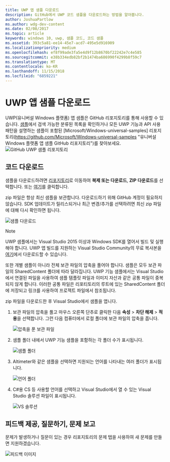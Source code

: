 ```yaml
---
title: UWP 앱 샘플 다운로드
description: GitHub에서 UWP 코드 샘플을 다운로드하는 방법을 알아봅니다.
author: JoshuaPartlow
ms.author: wdg-dev-content
ms.date: 02/08/2017
ms.topic: article
keywords: windows 10, uwp, 샘플 코드, 코드 샘플
ms.assetid: 393c5a81-ee14-45e7-acd7-495e5d916909
ms.localizationpriority: medium
ms.openlocfilehash: ef8f99ade3fa5e4d9f12b8670bf22242e7c4e585
ms.sourcegitcommit: e38b334edb82bf2b1474ba686990f4299b8f59c7
ms.translationtype: MT
ms.contentlocale: ko-KR
ms.lasthandoff: 11/15/2018
ms.locfileid: "6859221"
---
```

# <a name="get-uwp-app-samples"></a>UWP 앱 샘플 다운로드

UWP(유니버설 Windows 플랫폼) 앱 샘플은 GitHub 리포지토리를 통해 사용할 수 있습니다. [샘플](https://developer.microsoft.com/windows/samples "개발자 센터 샘플")에서 검색 가능한 분류된 목록을 확인하거나 모든 UWP 기능과 API 사용 패턴을 설명하는 샘플이 포함된 [Microsoft/Windows-universal-samples] 리포지토리(https://github.com/Microsoft/Windows-universal-samples "유니버설 Windows 플랫폼 앱 샘플 GitHub 리포지토리")를 찾아보세요.  
![GitHub UWP 샘플 리포지토리](images/GitHubUWPSamplesPage.png)

## <a name="download-the-code"></a>코드 다운로드

샘플을 다운로드하려면 [리포지토리](https://github.com/Microsoft/Windows-universal-samples "유니버설 Windows 플랫폼 앱 샘플 GitHub 리포지토리")로 이동하여 **복제 또는 다운로드**, **ZIP 다운로드**를 선택합니다. 또는 [여기](https://github.com/Microsoft/Windows-universal-samples/archive/master.zip "유니버설 Windows 플랫폼 앱 샘플 zip 파일 다운로드")를 클릭합니다.

zip 파일은 항상 최신 샘플을 보관합니다. 다운로드하기 위해 GitHub 계정이 필요하지 않습니다. SDK 업데이트가 릴리스되거나 최근 변경/추가를 선택하려면 최신 zip 파일에 대해 다시 확인하면 됩니다.

![샘플 다운로드](images/SamplesDownloadButton.png)


> [!NOTE]
> UWP 샘플에서는 Visual Studio 2015 이상과 Windows SDK를 열어서 빌드 및 실행해야 합니다. UWP 앱 빌드를 지원하는 Visual Studio Community의 무료 복사본을 [여기](http://go.microsoft.com/fwlink/p/?LinkID=280676 "Windows 개발 도구 다운로드")에서 다운로드할 수 있습니다.  
>
> 또한 개별 샘플이 아니라 전체 보관 파일의 압축을 풀어야 합니다. 샘플은 모두 보관 파일의 SharedContent 폴더에 따라 달라집니다. UWP 기능 샘플에서는 Visual Studio에서 연결된 파일을 사용하여 샘플 템플릿 파일과 이미지 자산과 같은 공통 파일이 중복되지 않게 합니다. 이러한 공통 파일은 리포티토리의 루트에 있는 SharedContent 폴더에 저장되고 링크를 사용하여 프로젝트 파일에서 참조됩니다.

zip 파일을 다운로드한 후 Visual Studio에서 샘플을 엽니다.

1.  보관 파일의 압축을 풀고 마우스 오른쪽 단추로 클릭한 다음 **속성** > **차단 해제** > **적용**을 선택합니다. 그런 다음 컴퓨터에서 로컬 폴더에 보관 파일의 압축을 풉니다.

    ![압축을 푼 보관 파일](images/SamplesUnzip1.png)
2.  샘플 폴더 내에서 UWP 기능 샘플을 포함하는 각 폴더 수가 표시됩니다.

    ![샘플 폴더](images/SamplesUnzip2.png)

3.  Altimeter와 같은 샘플을 선택하면 지원되는 언어를 나타내는 여러 폴더가 표시됩니다.

    ![언어 폴더](images/SamplesUnzip3.png)

4.  C\#용 CS 등 사용할 언어를 선택하고 Visual Studio에서 열 수 있는 Visual Studio 솔루션 파일이 표시됩니다.

    ![VS 솔루션](images/SamplesUnzip4.png)

## <a name="give-feedback-ask-questions-and-report-issues"></a>피드백 제공, 질문하기, 문제 보고

문제가 발생하거나 질문이 있는 경우 리포지토리의 문제 탭을 사용하여 새 문제를 만들면 지원하겠습니다.

![피드백 이미지](images/GitHubUWPSamplesFeedback.png)
